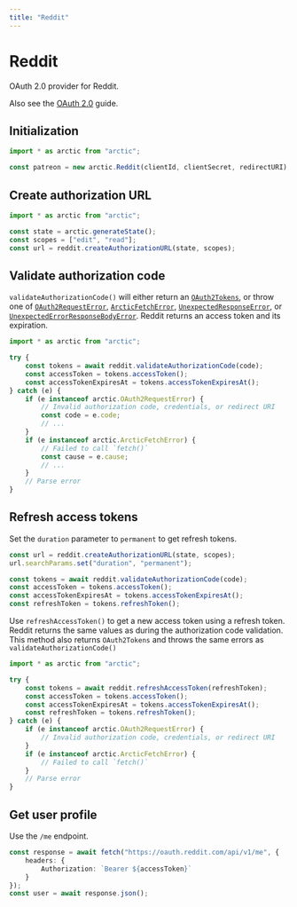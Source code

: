 ```yaml
---
title: "Reddit"
---
```


# Reddit

OAuth 2.0 provider for Reddit.

Also see the [OAuth 2.0](/guides/oauth2) guide.

## Initialization

```ts
import * as arctic from "arctic";

const patreon = new arctic.Reddit(clientId, clientSecret, redirectURI);
```

## Create authorization URL

```ts
import * as arctic from "arctic";

const state = arctic.generateState();
const scopes = ["edit", "read"];
const url = reddit.createAuthorizationURL(state, scopes);
```

## Validate authorization code

`validateAuthorizationCode()` will either return an [`OAuth2Tokens`](/reference/main/OAuth2Tokens), or throw one of [`OAuth2RequestError`](/reference/main/OAuth2RequestError), [`ArcticFetchError`](/reference/main/ArcticFetchError), [`UnexpectedResponseError`](/reference/main/UnexpectedResponseError), or [`UnexpectedErrorResponseBodyError`](/reference/main/UnexpectedErrorResponseBodyError). Reddit returns an access token and its expiration.

```ts
import * as arctic from "arctic";

try {
	const tokens = await reddit.validateAuthorizationCode(code);
	const accessToken = tokens.accessToken();
	const accessTokenExpiresAt = tokens.accessTokenExpiresAt();
} catch (e) {
	if (e instanceof arctic.OAuth2RequestError) {
		// Invalid authorization code, credentials, or redirect URI
		const code = e.code;
		// ...
	}
	if (e instanceof arctic.ArcticFetchError) {
		// Failed to call `fetch()`
		const cause = e.cause;
		// ...
	}
	// Parse error
}
```

## Refresh access tokens

Set the `duration` parameter to `permanent` to get refresh tokens.

```ts
const url = reddit.createAuthorizationURL(state, scopes);
url.searchParams.set("duration", "permanent");
```

```ts
const tokens = await reddit.validateAuthorizationCode(code);
const accessToken = tokens.accessToken();
const accessTokenExpiresAt = tokens.accessTokenExpiresAt();
const refreshToken = tokens.refreshToken();
```

Use `refreshAccessToken()` to get a new access token using a refresh token. Reddit returns the same values as during the authorization code validation. This method also returns `OAuth2Tokens` and throws the same errors as `validateAuthorizationCode()`

```ts
import * as arctic from "arctic";

try {
	const tokens = await reddit.refreshAccessToken(refreshToken);
	const accessToken = tokens.accessToken();
	const accessTokenExpiresAt = tokens.accessTokenExpiresAt();
	const refreshToken = tokens.refreshToken();
} catch (e) {
	if (e instanceof arctic.OAuth2RequestError) {
		// Invalid authorization code, credentials, or redirect URI
	}
	if (e instanceof arctic.ArcticFetchError) {
		// Failed to call `fetch()`
	}
	// Parse error
}
```

## Get user profile

Use the `/me` endpoint.

```ts
const response = await fetch("https://oauth.reddit.com/api/v1/me", {
	headers: {
		Authorization: `Bearer ${accessToken}`
	}
});
const user = await response.json();
```
